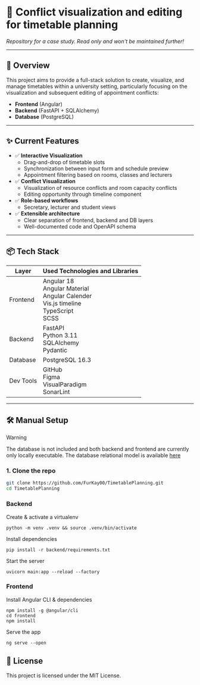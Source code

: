 # 📅 Conflict visualization and editing for timetable planning 

_Repository for a case study. Read only and won't be maintained further!_

---

## 🎯 Overview
This project aims to provide a full-stack solution to create, visualize, and manage timetables within a university setting, particularly focusing on the visualization and subsequent editing of appointment conflicts:
- **Frontend** (Angular)  
- **Backend** (FastAPI + SQLAlchemy)  
- **Database** (PostgreSQL)

---

## ✨ Current Features

- ✅ **Interactive Visualization**  
  - Drag-and-drop of timetable slots
  - Synchronization between input form and schedule preview   
  - Appointment filtering based on rooms, classes and lecturers
- ✅ **Conflict Visualization**
  - Visualization of resource conflicts and room capacity conflicts
  - Editing opportunity through timeline component
- ✅ **Role-based workflows**  
  - Secretary, lecturer and student views  
- ✅ **Extensible architecture**  
  - Clear separation of frontend, backend and DB layers  
  - Well-documented code and OpenAPI schema  

---

## 📦 Tech Stack

| Layer     | Used Technologies and Libraries                                       |
| --------- | ------------------------------------------------ |
| Frontend  | Angular 18 <br>Angular Material<br>Angular Calender<br>Vis.js timeline<br>TypeScript<br>SCSS               |
| Backend   | FastAPI<br>Python 3.11<br>SQLAlchemy<br>Pydantic       |
| Database  | PostgreSQL 16.3           |
| Dev Tools | GitHub<br>Figma<br>VisualParadigm<br>SonarLint     |

---

## 🛠 Manual Setup
> [!WARNING]
> The database is not included and both backend and frontend are currently only locally executable. The database relational model is available [here](https://github.com/FurKay00/TimetablePlanning/blob/main/docs/architecture/er_diagram.jpg)
### 1. Clone the repo  
```bash
git clone https://github.com/FurKay00/TimetablePlanning.git
cd TimetablePlanning
```

### Backend
Create & activate a virtualenv
```
python -m venv .venv && source .venv/bin/activate
```
Install dependencies
```
pip install -r backend/requirements.txt
```
Start the server
```
uvicorn main:app --reload --factory
```
### Frontend
Install Angular CLI & dependencies
```
npm install -g @angular/cli
cd frontend
npm install
```
Serve the app
```
ng serve --open
```

## 📄 License

This project is licensed under the MIT License.
